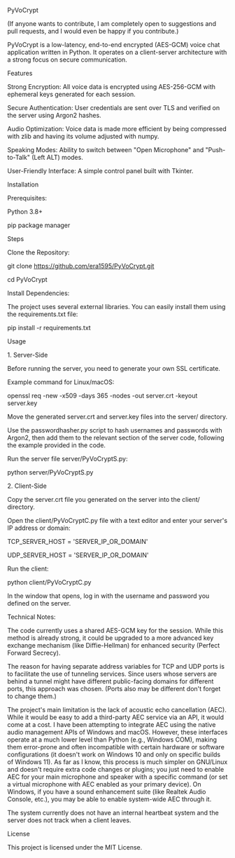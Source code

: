 PyVoCrypt

(If anyone wants to contribute, I am completely open to suggestions and pull requests, and I would even be happy if you contribute.) 

PyVoCrypt is a low-latency, end-to-end encrypted (AES-GCM) voice chat application written in Python. It operates on a client-server architecture with a strong focus on secure communication.



Features

Strong Encryption: All voice data is encrypted using AES-256-GCM with ephemeral keys generated for each session.



Secure Authentication: User credentials are sent over TLS and verified on the server using Argon2 hashes.



Audio Optimization: Voice data is made more efficient by being compressed with zlib and having its volume adjusted with numpy.



Speaking Modes: Ability to switch between "Open Microphone" and "Push-to-Talk" (Left ALT) modes.



User-Friendly Interface: A simple control panel built with Tkinter.



Installation

Prerequisites:



Python 3.8+

pip package manager



Steps

Clone the Repository:



git clone https://github.com/era1595/PyVoCrypt.git

cd PyVoCrypt



Install Dependencies:

The project uses several external libraries. You can easily install them using the requirements.txt file:



pip install -r requirements.txt



Usage

1\. Server-Side

Before running the server, you need to generate your own SSL certificate.



Example command for Linux/macOS:



openssl req -new -x509 -days 365 -nodes -out server.crt -keyout server.key



Move the generated server.crt and server.key files into the server/ directory.



Use the passwordhasher.py script to hash usernames and passwords with Argon2, then add them to the relevant section of the server code, following the example provided in the code.



Run the server file server/PyVoCryptS.py:



python server/PyVoCryptS.py



2\. Client-Side

Copy the server.crt file you generated on the server into the client/ directory.



Open the client/PyVoCryptC.py file with a text editor and enter your server's IP address or domain:



TCP\_SERVER\_HOST = 'SERVER\_IP\_OR\_DOMAIN'

UDP\_SERVER\_HOST = 'SERVER\_IP\_OR\_DOMAIN'



Run the client:



python client/PyVoCryptC.py



In the window that opens, log in with the username and password you defined on the server.



Technical Notes:



The code currently uses a shared AES-GCM key for the session. While this method is already strong, it could be upgraded to a more advanced key exchange mechanism (like Diffie-Hellman) for enhanced security (Perfect Forward Secrecy).



The reason for having separate address variables for TCP and UDP ports is to facilitate the use of tunneling services. Since users whose servers are behind a tunnel might have different public-facing domains for different ports, this approach was chosen. (Ports also may be different don't forget to change them.)



The project's main limitation is the lack of acoustic echo cancellation (AEC). While it would be easy to add a third-party AEC service via an API, it would come at a cost. I have been attempting to integrate AEC using the native audio management APIs of Windows and macOS. However, these interfaces operate at a much lower level than Python (e.g., Windows COM), making them error-prone and often incompatible with certain hardware or software configurations (it doesn't work on Windows 10 and only on specific builds of Windows 11). As far as I know, this process is much simpler on GNU/Linux and doesn't require extra code changes or plugins; you just need to enable AEC for your main microphone and speaker with a specific command (or set a virtual microphone with AEC enabled as your primary device). On Windows, if you have a sound enhancement suite (like Realtek Audio Console, etc.), you may be able to enable system-wide AEC through it.

The system currently does not have an internal heartbeat system and the server does not track when a client leaves. 


License

This project is licensed under the MIT License.

